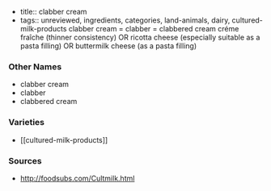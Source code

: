 - title:: clabber cream
- tags:: unreviewed, ingredients, categories, land-animals, dairy, cultured-milk-products
clabber cream = clabber = clabbered cream créme fraîche (thinner consistency) OR ricotta cheese (especially suitable as a pasta filling) OR buttermilk cheese (as a pasta filling)

### Other Names

* clabber cream
* clabber
* clabbered cream

### Varieties

* [[cultured-milk-products]]

### Sources
* http://foodsubs.com/Cultmilk.html
